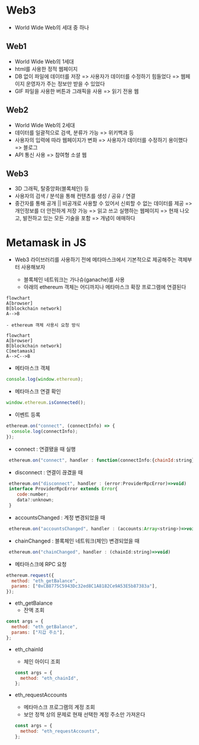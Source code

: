 # Web3

- World Wide Web의 세대 중 하나

## Web1

- World Wide Web의 1세대
- html를 사용한 정적 웹페이지
- DB 없이 파일에 데이터를 저장 => 사용자가 데이터를 수정하기 힘들었다 => 웹페이지 운영자가 주는 정보만 받을 수 있었다
- GIF 파일을 사용한 버튼과 그래픽을 사용
  => 읽기 전용 웹

## Web2

- World Wide Web의 2세대
- 데이터를 일괄적으로 검색, 분류가 가능 => 위키백과 등
- 사용자의 입력에 따라 웹페이지가 변화 => 사용자가 데이터를 수정하기 용이했다 => 블로그
- API 통신 사용 => 참여형 소셜 웹

## Web3

- 3D 그래픽, 탈중앙화(블록체인) 등
- 사용자의 검색 / 분석을 통해 컨텐츠를 생성 / 공유 / 연결
- 중간자를 통해 공개 || 비공개로 사용할 수 있어서 신뢰할 수 없는 데이터를 제공 => 개인정보를 더 안전하게 저장 가능 => 읽고 쓰고 실행하는 웹페이지
  => 현재 나오고, 발전하고 있는 모든 기술을 포함 => 개념이 애매하다

# Metamask in JS

- Web3 라이브러리를 사용하기 전에 메타마스크에서 기본적으로 제공해주는 객체부터 사용해보자

  - 블록체인 네트워크는 가나슈(ganache)를 사용
  - 아래의 ethereum 객체는 어디까지나 메타마스크 확장 프로그램에 연결된다

```mermaid
flowchart
A[browser]
B[blockchain network]
A-->B
```

    - ethereum 객체 사용시 요청 방식

```mermaid
flowchart
A[browser]
B[blockchain network]
C[metamask]
A-->C-->B
```

- 메타마스크 객체

```js
console.log(window.ethereum);
```

- 메타마스크 연결 확인

```js
window.ethereum.isConnected();
```

- 이벤트 등록

```js
ethereum.on("connect", (connectInfo) => {
  console.log(connectInfo);
});
```

- connect : 연결됐을 때 실행

```js
 ethereum.on("connect", handler : function(connectInfo:{chainId:string}):void)
```

- disconnect : 연결이 끊겼을 때

```js
 ethereum.on("disconnect", handler : (error:ProviderRpcError)=>void)
 interface ProviderRpcError extends Error{
    code:number;
    data?:unknown;
 }
```

- accountsChanged : 계정 변경되었을 때

```js
 ethereum.on("accountsChanged", handler : (accounts:Array<string>)=>void)
```

- chainChanged : 블록체인 네트워크(체인) 변경되었을 때

```js
 ethereum.on("chainChanged", handler : (chainId:string)=>void)
```

- 메타마스크에 RPC 요청

```js
ethereum.request({
  method: "eth_getBalance",
  params: ["0xCB8775C5943Dc32ed8C1A8182Ce9A53E5b87383a"],
});
```

- eth_getBalance
  - 잔액 조회

```js
const args = {
  method: "eth_getBalance",
  params: ["지갑 주소"],
};
```

- eth_chainId

  - 체인 아이디 조회

  ```js
  const args = {
    method: "eth_chainId",
  };
  ```

- eth_requestAccounts

  - 메타마스크 프로그램의 계정 조회
  - 보안 정책 상의 문제로 현재 선택한 계정 주소만 가져온다

  ```js
  const args = {
    method: "eth_requestAccounts",
  };
  ```
